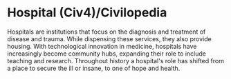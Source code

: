 # Hospital (Civ4)/Civilopedia

Hospitals are institutions that focus on the diagnosis and treatment of disease and trauma. While dispensing these services, they also provide housing. With technological innovation in medicine, hospitals have increasingly become community hubs, expanding their role to include teaching and research. Throughout history a hospital's role has shifted from a place to secure the ill or insane, to one of hope and health.